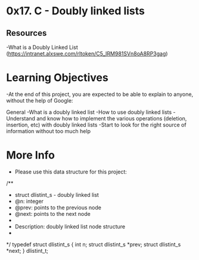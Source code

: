 # 0x17. C - Doubly linked lists

## Resources
-What is a Doubly Linked List (https://intranet.alxswe.com/rltoken/C5_IRM981SVn8oA8RP3gag)

# Learning Objectives
-At the end of this project, you are expected to be able to explain to anyone, without the help of Google:

General
-What is a doubly linked list
-How to use doubly linked lists
-Understand and know how to implement the various operations (deletion, insertion, etc) with doubly linked lists
-Start to look for the right source of information without too much help

# More Info
- Please use this data structure for this project:

/**
 * struct dlistint_s - doubly linked list
 * @n: integer
 * @prev: points to the previous node
 * @next: points to the next node
 *
 * Description: doubly linked list node structure
 *
 */
typedef struct dlistint_s
{
    int n;
    struct dlistint_s *prev;
    struct dlistint_s *next;
} dlistint_t;
